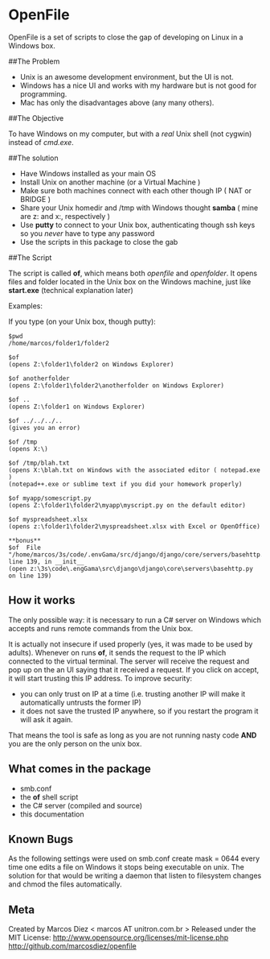 
 OpenFile
===========
OpenFile is a set of scripts to close the gap of developing on Linux in a Windows box.

##The Problem

- Unix is an awesome development environment, but the UI is not.
- Windows has a nice UI and works with my hardware but is not good for programming.
- Mac has only the disadvantages above (any many others).

##The Objective


To have Windows on my computer, but with a *real* Unix shell (not cygwin) instead of *cmd.exe*.

##The solution


* Have Windows installed as your main OS
* Install Unix on another machine (or a Virtual Machine )
* Make sure both machines connect with each other though IP ( NAT or BRIDGE )
* Share your Unix homedir and /tmp with Windows thought **samba** ( mine are z: and x:, respectively )
* Use **putty** to connect to your Unix box, authenticating though ssh keys so you *never* have to type any password
* Use the scripts in this package to close the gab

##The Script


The script is called **of**, which means both *openfile* and *openfolder*. It opens files and folder located in the Unix box on the Windows machine, just like **start.exe** (technical explanation later)


Examples:

If you type (on your Unix box, though putty):

    $pwd
    /home/marcos/folder1/folder2

    $of
    (opens Z:\folder1\folder2 on Windows Explorer)

    $of anotherfolder
    (opens Z:\folder1\folder2\anotherfolder on Windows Explorer)

    $of ..
    (opens Z:\folder1 on Windows Explorer)

    $of ../../../..
    (gives you an error)

    $of /tmp
    (opens X:\)

    $of /tmp/blah.txt
    (opens X:\blah.txt on Windows with the associated editor ( notepad.exe )
    (notepad++.exe or sublime text if you did your homework properly)

    $of myapp/somescript.py
    (opens Z:\folder1\folder2\myapp\myscript.py on the default editor)

    $of myspreadsheet.xlsx
    (opens z:\folder1\folder2\myspreadsheet.xlsx with Excel or OpenOffice)

    **bonus**
    $of  File "/home/marcos/3s/code/.envGama/src/django/django/core/servers/basehttp.py", line 139, in __init__
    (open z:\3s\code\.engGama\src\django\django\core\servers\basehttp.py on line 139)


## How it works

The only possible way: it is necessary to run a C# server on Windows which accepts and runs remote commands from the Unix box.

It is actually not insecure if used properly (yes, it was made to be used by adults). Whenever on runs **of**, it sends the request to the IP which connected to the virtual terminal. The server will receive the request and pop up on the an UI saying that it received a request. If you click on accept, it will start trusting this IP address.
To improve security:

* you can only trust on IP at a time (i.e. trusting another IP will make it automatically untrusts the former IP)
* it does not save the trusted IP anywhere, so if you restart the program it will ask it again.


That means the tool is safe as long as you are not running nasty code **AND** you are the only person on the unix box.


## What comes in the package

* smb.conf
* the **of** shell script
* the C# server (compiled and source)
* this documentation


## Known Bugs

As the following settings were used on smb.conf
    create mask = 0644
every time one edits a file on Windows it stops being executable on unix. The solution for that would be writing a daemon that listen to filesystem changes and chmod the files automatically.



## Meta
Created by Marcos Diez < marcos AT unitron.com.br >
Released under the MIT License: http://www.opensource.org/licenses/mit-license.php
http://github.com/marcosdiez/openfile


